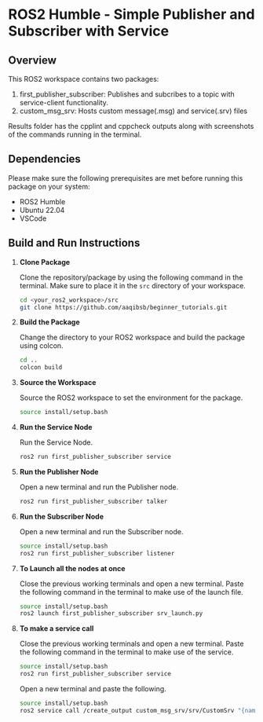 # ROS2 Humble - Simple Publisher and Subscriber with Service

## Overview

This ROS2 workspace contains two packages:

1. first_publisher_subscriber: Publishes and subcribes to a topic with service-client functionality.
2. custom_msg_srv: Hosts custom message(.msg) and service(.srv) files

Results folder has the cpplint and cppcheck outputs along with screenshots of the commands running in the terminal.

## Dependencies

Please make sure the following prerequisites are met before running this package on your system:

- ROS2 Humble
- Ubuntu 22.04
- VSCode

## Build and Run Instructions

1. **Clone Package**

   Clone the repository/package by using the following command in the terminal. Make sure to place it in the `src` directory of your workspace.

   ```sh
   cd <your_ros2_workspace>/src
   git clone https://github.com/aaqibsb/beginner_tutorials.git
   ```

2. **Build the Package**

    Change the directory to your ROS2 workspace and build the package using colcon.

    ```sh
    cd ..
    colcon build
    ```

3. **Source the Workspace**

    Source the ROS2 workspace to set the environment for the package.

    ```sh
    source install/setup.bash
    ```

5. **Run the Service Node**

    Run the Service Node.

    ```sh
    ros2 run first_publisher_subscriber service
    ```

6. **Run the Publisher Node**

    Open a new terminal and run the Publisher node.

    ```sh
    ros2 run first_publisher_subscriber talker
    ```

7. **Run the Subscriber Node**

    Open a new terminal and run the Subscriber node.

    ```sh
    source install/setup.bash
    ros2 run first_publisher_subscriber listener
    ```

8. **To Launch all the nodes at once**

    Close the previous working terminals and open a new terminal.
    Paste the following command in the terminal to make use of the launch file.

    ```sh
    source install/setup.bash
    ros2 launch first_publisher_subscriber srv_launch.py
    ```

9. **To make a service call**

    Close the previous working terminals and open a new terminal.
    Paste the following command in the terminal to make use of the service.

    ```sh
    source install/setup.bash
    ros2 run first_publisher_subscriber service
    ```

    Open a new terminal and paste the following.

    ```sh
    source install/setup.bash
    ros2 service call /create_output custom_msg_srv/srv/CustomSrv "{name: 'WallE', talk: 'WAAAAAAALLLEEEEE'}"
    ```
